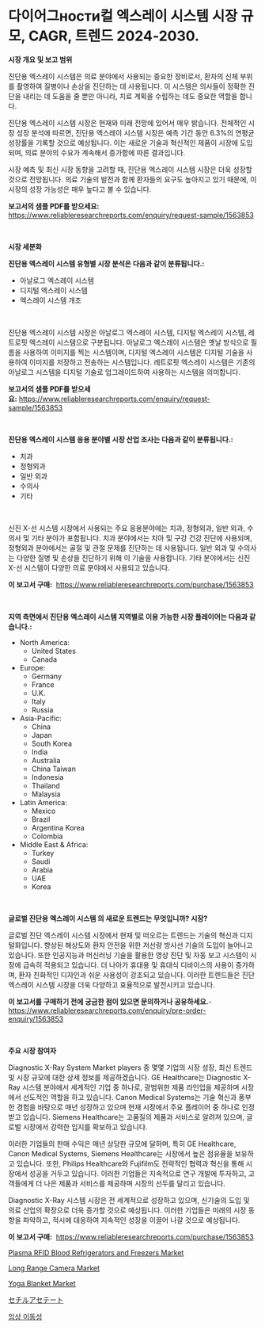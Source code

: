 <p><h1>다이어그ности컬 엑스레이 시스템 시장 규모, CAGR, 트렌드 2024-2030.</h1></p><p><strong>시장 개요 및 보고 범위</strong></p>
<p><p>진단용 엑스레이 시스템은 의료 분야에서 사용되는 중요한 장비로서, 환자의 신체 부위를 촬영하여 질병이나 손상을 진단하는 데 사용됩니다. 이 시스템은 의사들이 정확한 진단을 내리는 데 도움을 줄 뿐만 아니라, 치료 계획을 수립하는 데도 중요한 역할을 합니다.</p><p>진단용 엑스레이 시스템 시장은 현재와 미래 전망에 있어서 매우 밝습니다. 전체적인 시장 성장 분석에 따르면, 진단용 엑스레이 시스템 시장은 예측 기간 동안 6.3%의 연평균 성장률을 기록할 것으로 예상됩니다. 이는 새로운 기술과 혁신적인 제품이 시장에 도입되며, 의료 분야의 수요가 계속해서 증가함에 따른 결과입니다.</p><p>시장 예측 및 최신 시장 동향을 고려할 때, 진단용 엑스레이 시스템 시장은 더욱 성장할 것으로 전망됩니다. 의료 기술의 발전과 함께 환자들의 요구도 높아지고 있기 때문에, 이 시장의 성장 가능성은 매우 높다고 볼 수 있습니다.</p></p>
<p><strong>보고서의 샘플 PDF를 받으세요:</strong> <a href="https://www.reliableresearchreports.com/enquiry/request-sample/1563853">https://www.reliableresearchreports.com/enquiry/request-sample/1563853</a></p>
<p>&nbsp;</p>
<p><strong>시장 세분화</strong></p>
<p><strong>진단용 엑스레이 시스템 유형별 시장 분석은 다음과 같이 분류됩니다.:</strong></p>
<p><ul><li>아날로그 엑스레이 시스템</li><li>디지털 엑스레이 시스템</li><li>엑스레이 시스템 개조</li></ul></p>
<p>&nbsp;</p>
<p><p>진단용 엑스레이 시스템 시장은 아날로그 엑스레이 시스템, 디지털 엑스레이 시스템, 레트로핏 엑스레이 시스템으로 구분됩니다. 아날로그 엑스레이 시스템은 옛날 방식으로 필름을 사용하여 이미지를 찍는 시스템이며, 디지털 엑스레이 시스템은 디지털 기술을 사용하여 이미지를 저장하고 전송하는 시스템입니다. 레트로핏 엑스레이 시스템은 기존의 아날로그 시스템을 디지털 기술로 업그레이드하여 사용하는 시스템을 의미합니다.</p></p>
<p><strong>보고서의 샘플 PDF를 받으세요:</strong>&nbsp;<a href="https://www.reliableresearchreports.com/enquiry/request-sample/1563853">https://www.reliableresearchreports.com/enquiry/request-sample/1563853</a></p>
<p>&nbsp;</p>
<p><strong> 진단용 엑스레이 시스템 응용 분야별 시장 산업 조사는 다음과 같이 분류됩니다.:</strong></p>
<p><ul><li>치과</li><li>정형외과</li><li>일반 외과</li><li>수의사</li><li>기타</li></ul></p>
<p>&nbsp;</p>
<p><p>신진 X-선 시스템 시장에서 사용되는 주요 응용분야에는 치과, 정형외과, 일반 외과, 수의사 및 기타 분야가 포함됩니다. 치과 분야에서는 치아 및 구강 건강 진단에 사용되며, 정형외과 분야에서는 골절 및 관절 문제를 진단하는 데 사용됩니다. 일반 외과 및 수의사는 다양한 질병 및 손상을 진단하기 위해 이 기술을 사용합니다. 기타 분야에서는 신진 X-선 시스템이 다양한 의료 분야에서 사용되고 있습니다.</p></p>
<p><strong>이 보고서 구매:</strong>&nbsp; <a href="https://www.reliableresearchreports.com/purchase/1563853">https://www.reliableresearchreports.com/purchase/1563853</a></p>
<p>&nbsp;</p>
<p><strong>지역 측면에서 진단용 엑스레이 시스템 지역별로 이용 가능한 시장 플레이어는 다음과 같습니다.:</strong></p>
<p><ul>
    <li>
        North America:
        <ul>
            <li>United States</li>
            <li>Canada</li>
        </ul>
    </li>
    <li>
        Europe:
        <ul>
            <li>Germany</li>
            <li>France</li>
            <li>U.K.</li>
            <li>Italy</li>
            <li>Russia</li>
        </ul>
    </li>
    <li>
        Asia-Pacific:
        <ul>
            <li>China</li>
            <li>Japan</li>
            <li>South Korea</li>
            <li>India</li>
            <li>Australia</li>
            <li>China Taiwan</li>
            <li>Indonesia</li>
            <li>Thailand</li>
            <li>Malaysia</li>
        </ul>
    </li>
    <li>
        Latin America:
        <ul>
            <li>Mexico</li>
            <li>Brazil</li>
            <li>Argentina Korea</li>
            <li>Colombia</li>
        </ul>
    </li>
    <li>
        Middle East & Africa:
        <ul>
            <li>Turkey</li>
            <li>Saudi</li>
            <li>Arabia</li>
            <li>UAE</li>
            <li>Korea</li>
        </ul>
    </li>
    </ul></p>
<p>&nbsp;</p>
<p><strong>글로벌 진단용 엑스레이 시스템 의 새로운 트렌드는 무엇입니까? 시장?</strong></p>
<p><p>글로벌 진단 엑스레이 시스템 시장에서 현재 및 떠오르는 트렌드는 기술의 혁신과 디지털화입니다. 향상된 해상도와 환자 안전을 위한 저선량 방사선 기술의 도입이 늘어나고 있습니다. 또한 인공지능과 머신러닝 기술을 활용한 영상 진단 및 자동 보고 시스템이 시장에 급속히 적용되고 있습니다. 더 나아가 휴대용 및 휴대식 디바이스의 사용이 증가하며, 환자 친화적인 디자인과 쉬운 사용성이 강조되고 있습니다. 이러한 트렌드들은 진단 엑스레이 시스템 시장을 더욱 다양하고 효율적으로 발전시키고 있습니다.</p></p>
<p><strong>이 보고서를 구매하기 전에 궁금한 점이 있으면 문의하거나 공유하세요.</strong>- <a href="https://www.reliableresearchreports.com/enquiry/pre-order-enquiry/1563853">https://www.reliableresearchreports.com/enquiry/pre-order-enquiry/1563853</a></p>
<p>&nbsp;</p>
<p><strong>주요 시장 참여자</strong></p>
<p><p>Diagnostic X-Ray System Market players 중 몇몇 기업의 시장 성장, 최신 트렌드 및 시장 규모에 대한 상세 정보를 제공하겠습니다. GE Healthcare는 Diagnostic X-Ray 시스템 분야에서 세계적인 기업 중 하나로, 광범위한 제품 라인업을 제공하며 시장에서 선도적인 역할을 하고 있습니다. Canon Medical Systems는 기술 혁신과 풍부한 경험을 바탕으로 매년 성장하고 있으며 현재 시장에서 주요 플레이어 중 하나로 인정받고 있습니다. Siemens Healthcare는 고품질의 제품과 서비스로 알려져 있으며, 글로벌 시장에서 강력한 입지를 확보하고 있습니다.</p><p>이러한 기업들의 판매 수익은 매년 상당한 규모에 달하며, 특히 GE Healthcare, Canon Medical Systems, Siemens Healthcare는 시장에서 높은 점유율을 보유하고 있습니다. 또한, Philips Healthcare와 Fujifilm도 전략적인 협력과 혁신을 통해 시장에서 성공을 거두고 있습니다. 이러한 기업들은 지속적으로 연구 개발에 투자하고, 고객들에게 더 나은 제품과 서비스를 제공하며 시장의 선두를 달리고 있습니다.</p><p>Diagnostic X-Ray 시스템 시장은 전 세계적으로 성장하고 있으며, 신기술의 도입 및 의료 산업의 확장으로 더욱 증가할 것으로 예상됩니다. 이러한 기업들은 미래의 시장 동향을 파악하고, 적시에 대응하여 지속적인 성장을 이끌어 나갈 것으로 예상됩니다.</p></p>
<p><strong>이 보고서 구매:</strong>&nbsp;&nbsp;<a href="https://www.reliableresearchreports.com/purchase/1563853">https://www.reliableresearchreports.com/purchase/1563853</a></p>
<p><p><a href="https://issuu.com/reportprime-2/docs/plasma-rfid-blood-refrigerators-and-freezers-marke">Plasma RFID Blood Refrigerators and Freezers Market</a></p><p><a href="https://view.publitas.com/reportprime-1/long-range-camera-market-furnish-information-about-market-size-market-share-market-dynamics-and-projections-spanning-from-2024-to-2031/">Long Range Camera Market</a></p><p><a href="https://github.com/fiixsa/Market-Research-Report-List-2/blob/main/yoga-blanket-market.md">Yoga Blanket Market</a></p><p><a href="https://github.com/efcvopdgkdx128/Market-Research-Report-List-1/blob/main/28297065574.md">セチルアセテート</a></p><p><a href="https://github.com/fredrickeglers/Market-Research-Report-List-1/blob/main/32342135231.md">임상 이동성</a></p></p>
